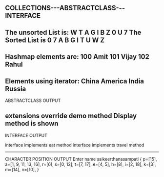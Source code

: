 COLLECTIONS---ABSTRACTCLASS---INTERFACE 
-------
The unsorted List is:
 W T A G I B Z 0 U 7
The Sorted List is
 0 7 A B G I T U W Z
 ------
Hashmap elements are:
100 Amit
101 Vijay
102 Rahul
-------
Elements using iterator:
China
America
India
Russia
------
ABSTRACTCLASS OUTPUT

extensions override demo method
Display method  is shown
-------
INTERFACE OUTPUT

interface implements eat method
interface implements travel method


------
CHARACTER POSITION OUTPUT
Enter name
saikeerthanasampati
{ p=[15], a=[1, 9, 11, 13, 16], r=[6], s=[0, 12], t=[7, 17], e=[4, 5], h=[8], i=[2, 18], k=[3], m=[14], n=[10], }
